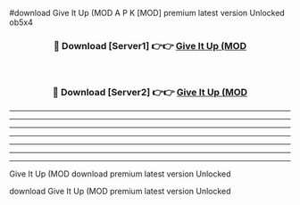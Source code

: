 #download Give It Up (MOD A P K [MOD] premium latest version Unlocked ob5x4 



<div align="center">
<h3>🔴 Download [Server1] 👉👉 <a href="https://apkdownload3.web.app/">Give It Up (MOD</a></h3><br>

<h3>🔴 Download [Server2] 👉👉 <a href="https://apkdownload3.web.app/">Give It Up (MOD</a></h3>
</div>





----------------------------------------------------------

----------------------------------------------------------

----------------------------------------------------------

----------------------------------------------------------

----------------------------------------------------------

----------------------------------------------------------

----------------------------------------------------------

Give It Up (MOD download premium latest version Unlocked

download Give It Up (MOD premium latest version Unlocked
